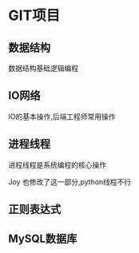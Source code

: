 # GIT项目

## 数据结构
   数据结构基础逻辑编程
## IO网络
   IO的基本操作,后端工程师常用操作

## 进程线程
   进程线程是系统编程的核心操作
   
   Joy 也修改了这一部分,python线程不行

## 正则表达式
   
## MySQL数据库


